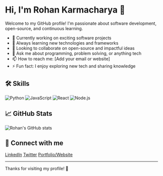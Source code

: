 # Hi, I'm Rohan Karmacharya 👋

Welcome to my GitHub profile! I'm passionate about software development, open-source, and continuous learning.

- 🔭 Currently working on exciting software projects
- 🌱 Always learning new technologies and frameworks
- 👯 Looking to collaborate on open-source and impactful ideas
- 💬 Ask me about programming, problem solving, or anything tech
- 📫 How to reach me: [Add your email or website]
- ⚡ Fun fact: I enjoy exploring new tech and sharing knowledge

## 🛠️ Skills

<!-- Add your top skills and tools here -->
![Python](https://img.shields.io/badge/Python-3.x-blue)
![JavaScript](https://img.shields.io/badge/JavaScript-ES6+-yellow)
![React](https://img.shields.io/badge/React-18.x-blue)
![Node.js](https://img.shields.io/badge/Node.js-20.x-green)
<!-- Add more as needed -->

## 📈 GitHub Stats

![Rohan's GitHub stats](https://github-readme-stats.vercel.app/api?username=rohankarmacharya&show_icons=true&theme=radical)

## 🔗 Connect with me

<!-- Add your social links -->
[LinkedIn](https://www.linkedin.com/in/rohankarmacharya/)
[Twitter](https://twitter.com/rohankarmacharya)
[Portfolio/Website](#) <!-- Replace with your URL -->

---

Thanks for visiting my profile! 🚀
